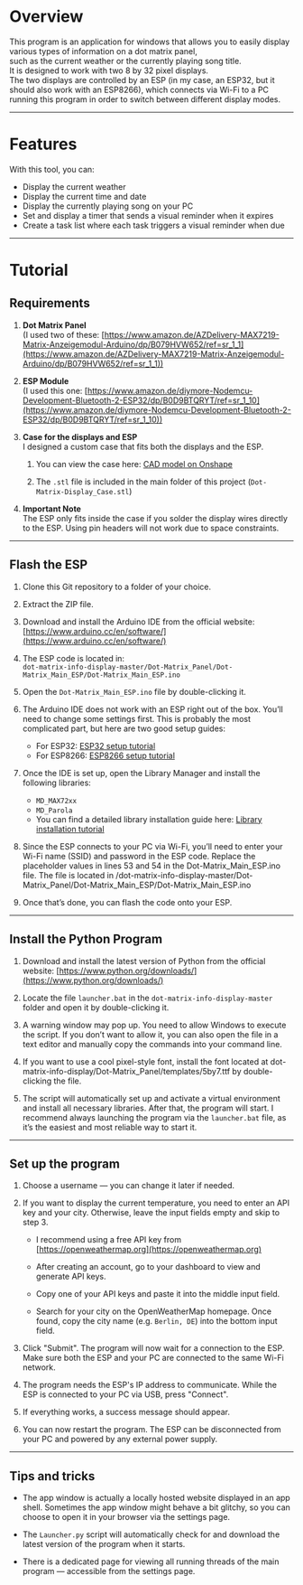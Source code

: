 # Overview  
  
This program is an application for windows that allows you to easily display various types of information on a dot matrix panel,   
such as the current weather or the currently playing song title.  
It is designed to work with two 8 by 32 pixel displays.   
The two displays are controlled by an ESP (in my case, an ESP32, but it should also work with an ESP8266), which connects via Wi-Fi   to a PC running this program in order to switch between different display modes.  

---
# Features  
With this tool, you can:  
- Display the current weather  
- Display the current time and date  
- Display the currently playing song on your PC  
- Set and display a timer that sends a visual reminder when it expires  
- Create a task list where each task triggers a visual reminder when due  
  
---  
  
# Tutorial  
  
## Requirements  
1. **Dot Matrix Panel**  
    (I used two of these: [https://www.amazon.de/AZDelivery-MAX7219-Matrix-Anzeigemodul-Arduino/dp/B079HVW652/ref=sr_1_1](https://www.amazon.de/AZDelivery-MAX7219-Matrix-Anzeigemodul-Arduino/dp/B079HVW652/ref=sr_1_1))
    
2. **ESP Module**  
    (I used this one: [https://www.amazon.de/diymore-Nodemcu-Development-Bluetooth-2-ESP32/dp/B0D9BTQRYT/ref=sr_1_10](https://www.amazon.de/diymore-Nodemcu-Development-Bluetooth-2-ESP32/dp/B0D9BTQRYT/ref=sr_1_10))
    
3. **Case for the displays and ESP**  
    I designed a custom case that fits both the displays and the ESP.
    
    1. You can view the case here: [CAD model on Onshape](https://cad.onshape.com/documents/d29c9376a775a0af4be5ebed/w/a185d0d36c678531ea7d5ad4/e/14183a4fe48a4bc153d143a9?renderMode=0&uiState=685e853326e607746c0e7225)
        
    2. The `.stl` file is included in the main folder of this project (`Dot-Matrix-Display_Case.stl`)
        
4. **Important Note**  
    The ESP only fits inside the case if you solder the display wires directly to the ESP. Using pin headers will not work due to space constraints.
  
---  
## Flash the ESP

1. Clone this Git repository to a folder of your choice.
    
2. Extract the ZIP file.
    
3. Download and install the Arduino IDE from the official website: [https://www.arduino.cc/en/software/](https://www.arduino.cc/en/software/)
    
4. The ESP code is located in:  
    `dot-matrix-info-display-master/Dot-Matrix_Panel/Dot-Matrix_Main_ESP/Dot-Matrix_Main_ESP.ino`
    
5. Open the `Dot-Matrix_Main_ESP.ino` file by double-clicking it.
    
6. The Arduino IDE does not work with an ESP right out of the box. You’ll need to change some settings first. This is probably the most complicated part, but here are two good setup guides:
    - For ESP32: [ESP32 setup tutorial](https://randomnerdtutorials.com/installing-the-esp32-board-in-arduino-ide-windows-instructions/)
    - For ESP8266: [ESP8266 setup tutorial](https://randomnerdtutorials.com/how-to-install-esp8266-board-arduino-ide/)
        
7. Once the IDE is set up, open the Library Manager and install the following libraries:
    - `MD_MAX72xx`
    - `MD_Parola`  
    - You can find a detailed library installation guide here:  [Library installation tutorial](https://docs.arduino.cc/software/ide-v2/tutorials/ide-v2-installing-a-library/)
        
8. Since the ESP connects to your PC via Wi-Fi, you’ll need to enter your Wi-Fi name (SSID) and password in the ESP code. Replace the placeholder values in lines 53 and 54 in the Dot-Matrix_Main_ESP.ino file. The file is located in /dot-matrix-info-display-master/Dot-Matrix_Panel/Dot-Matrix_Main_ESP/Dot-Matrix_Main_ESP.ino
    
9. Once that’s done, you can flash the code onto your ESP.
  
---  
## Install the Python Program

1. Download and install the latest version of Python from the official website: [https://www.python.org/downloads/](https://www.python.org/downloads/)
    
2.  Locate the file `launcher.bat` in the `dot-matrix-info-display-master` folder and open it by double-clicking it.
    
3. A warning window may pop up. You need to allow Windows to execute the script. If you don’t want to allow it, you can also open the file in a text editor and manually copy the commands into your command line.
4. If you want to use a cool pixel-style font, install the font located at dot-matrix-info-display/Dot-Matrix_Panel/templates/5by7.ttf by double-clicking the file.
5. The script will automatically set up and activate a virtual environment and install all necessary libraries. After that, the program will start. I recommend always launching the program via the `launcher.bat` file, as it’s the easiest and most reliable way to start it.
  
---  
## Set up the program  

1. Choose a username — you can change it later if needed.
    
2. If you want to display the current temperature, you need to enter an API key and your city. Otherwise, leave the input fields empty and skip to step 3.
    
    - I recommend using a free API key from [https://openweathermap.org](https://openweathermap.org)
        
    - After creating an account, go to your dashboard to view and generate API keys.
        
    - Copy one of your API keys and paste it into the middle input field.
        
    - Search for your city on the OpenWeatherMap homepage. Once found, copy the city name (e.g. `Berlin, DE`) into the bottom input field.
        
3.  Click "Submit". The program will now wait for a connection to the ESP. Make sure both the ESP and your PC are connected to the same Wi-Fi network.
    
4. The program needs the ESP's IP address to communicate. While the ESP is connected to your PC via USB, press "Connect".
    
5.  If everything works, a success message should appear.
    
6.  You can now restart the program. The ESP can be disconnected from your PC and powered by any external power supply.
  
---  
## Tips and tricks  
- The app window is actually a locally hosted website displayed in an app shell. Sometimes the app window might behave a bit glitchy, so you can choose to open it in your browser via the settings page.
    
- The `Launcher.py` script will automatically check for and download the latest version of the program when it starts.
    
- There is a dedicated page for viewing all running threads of the main program — accessible from the settings page.